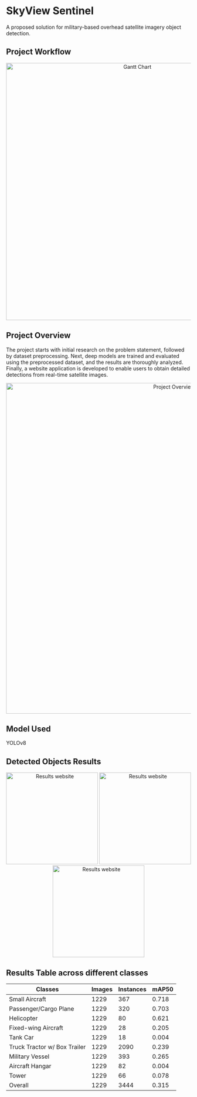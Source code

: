 # SkyView Sentinel

A proposed solution for military-based overhead satellite imagery object detection.

## Project Workflow
<p align="center">
  <img src="https://github.com/user-attachments/assets/2024ec31-5a9d-444f-a03e-8d208c4a7e51" alt="Gantt Chart" width="700">
</p>

## Project Overview
The project starts with initial research on the problem statement, followed by dataset preprocessing. Next, deep models are trained and evaluated using the preprocessed dataset, and the results are thoroughly analyzed. Finally, a website application is developed to enable users to obtain detailed detections from real-time satellite images.

<p align="center">
  <img src="https://github.com/user-attachments/assets/6163f4d8-ee46-4d58-a873-80753caef222" alt="Project Overview" width="900">
</p>

## Model Used
YOLOv8


## Detected Objects Results
<p align="center">
  <img src="https://github.com/user-attachments/assets/419e4d22-d6d1-494b-9e94-7d990db55a7c" alt="Results website" width="250">
  <img src="https://github.com/user-attachments/assets/d44bacc8-487d-4bfa-8bc9-d2d77d7d3ceb" alt="Results website" width="250">
  <img src="https://github.com/user-attachments/assets/9745c763-7025-4aca-9d60-4a8ad0e0e209" alt="Results website" width="250">
</p>

## Results Table across different classes

| Classes                         | Images | Instances | mAP50 |
|---------------------------------|--------|-----------|-------|
| Small Aircraft                  | 1229   | 367       | 0.718 |
| Passenger/Cargo Plane           | 1229   | 320       | 0.703 |
| Helicopter                      | 1229   | 80        | 0.621 |
| Fixed-wing Aircraft             | 1229   | 28        | 0.205 |
| Tank Car                        | 1229   | 18        | 0.004 |
| Truck Tractor w/ Box Trailer    | 1229   | 2090      | 0.239 |
| Military Vessel                 | 1229   | 393       | 0.265 |
| Aircraft Hangar                 | 1229   | 82        | 0.004 |
| Tower                           | 1229   | 66        | 0.078 |
| Overall                         | 1229   | 3444      | 0.315 |
